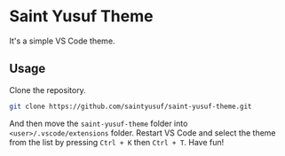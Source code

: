 # Saint Yusuf Theme

It's a simple VS Code theme.

## Usage

Clone the repository.

```bash
git clone https://github.com/saintyusuf/saint-yusuf-theme.git
```

And then move the `saint-yusuf-theme` folder into `<user>/.vscode/extensions` folder. Restart VS Code and select the theme from the list by pressing `Ctrl + K` then `Ctrl + T`. Have fun!